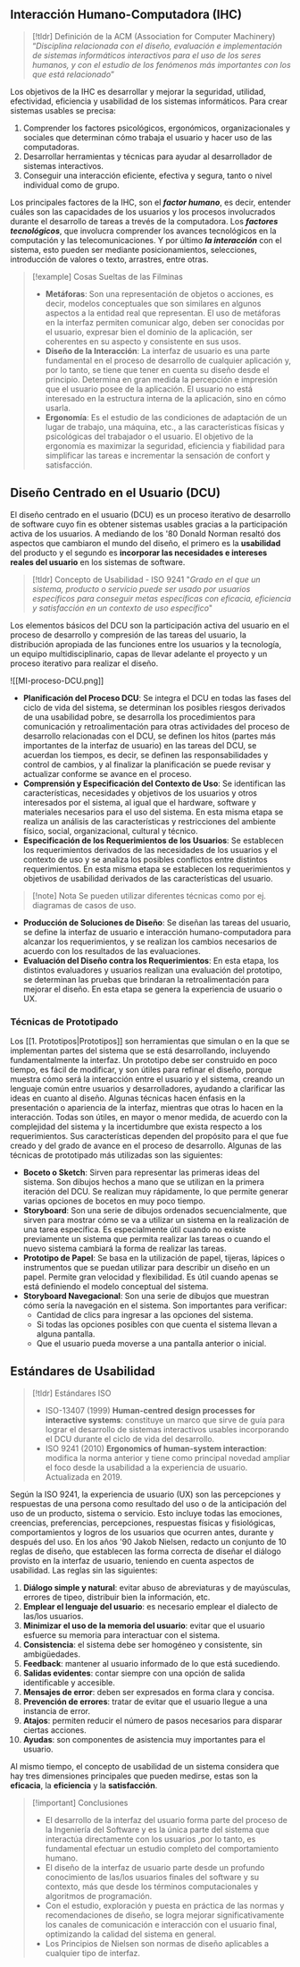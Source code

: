 
## Interacción Humano-Computadora (IHC)

>[!tldr] Definición de la ACM (Association for Computer Machinery)
>“*Disciplina relacionada con el diseño, evaluación e implementación de sistemas informáticos interactivos para el uso de los seres humanos, y con el estudio de los fenómenos más importantes con los que está relacionado*”

Los objetivos de la IHC es desarrollar y mejorar la seguridad, utilidad, efectividad, eficiencia y usabilidad de los sistemas informáticos. Para crear sistemas usables se precisa:
1. Comprender los factores psicológicos, ergonómicos, organizacionales y sociales que determinan cómo trabaja el usuario y hacer uso de las computadoras.
2. Desarrollar herramientas y técnicas para ayudar al desarrollador de sistemas interactivos.
3. Conseguir una interacción eficiente, efectiva y segura, tanto o nivel individual como de grupo.

Los principales factores de la IHC, son el ***factor humano***, es decir, entender cuáles son las capacidades de los usuarios y los procesos involucrados durante el desarrollo de tareas a trevés de la computadora. Los ***factores tecnológicos***, que involucra comprender los avances tecnológicos en la computación y las telecomunicaciones. Y por último ***la interacción*** con el sistema, esto pueden ser mediante posicionamientos, selecciones, introducción de valores o texto, arrastres, entre otras.

>[!example] Cosas Sueltas de las Filminas
>- **Metáforas**: Son una representación de objetos o acciones, es decir, modelos conceptuales que son similares en algunos aspectos a la entidad real que representan. El uso de metáforas en la interfaz permiten comunicar algo, deben ser conocidas por el usuario, expresar bien el dominio de la aplicación, ser coherentes en su aspecto y consistente en sus usos.
>- **Diseño de la Interacción**: La interfaz de usuario es una parte fundamental en el proceso de desarrollo de cualquier aplicación y, por lo tanto, se tiene que tener en cuenta su diseño desde el principio. Determina en gran medida la percepción e impresión que el usuario posee de la aplicación. El usuario no está interesado en la estructura interna de la aplicación, sino en cómo usarla.
>- **Ergonomía**: Es el estudio de las condiciones de adaptación de un lugar de trabajo, una máquina, etc., a las características físicas y psicológicas del trabajador o el usuario. El objetivo de la ergonomía es maximizar la seguridad, eficiencia y fiabilidad para simplificar las tareas e incrementar la sensación de confort y satisfacción.

## Diseño Centrado en el Usuario (DCU)

El diseño centrado en el usuario (DCU) es un proceso iterativo de desarrollo de software cuyo fin es obtener sistemas usables gracias a la participación activa de los usuarios. A mediando de los '80 Donald Norman resaltó dos aspectos que cambiaron el mundo del diseño, el primero es la **usabilidad** del producto y el segundo es **incorporar las necesidades e intereses reales del usuario** en los sistemas de software.

>[!tldr] Concepto de Usabilidad - ISO 9241
>"*Grado en el que un sistema, producto o servicio puede ser usado por usuarios específicos para conseguir metas específicas con eficacia, eficiencia y satisfacción en un contexto de uso específico*"

Los elementos básicos del DCU son la participación activa del usuario en el proceso de desarrollo y compresión de las tareas del usuario, la distribución apropiada de las funciones entre los usuarios y la tecnología, un equipo multidisciplinario, capas de llevar adelante el proyecto y un proceso iterativo para realizar el diseño.

![[MI-proceso-DCU.png]]

- **Planificación del Proceso DCU**: Se integra el DCU en todas las fases del ciclo de vida del sistema, se determinan los posibles riesgos derivados de una usabilidad pobre, se desarrolla los procedimientos para comunicación y retroalimentación para otras actividades del proceso de desarrollo relacionadas con el DCU, se definen los hitos (partes más importantes de la interfaz de usuario) en las tareas del DCU, se acuerdan los tiempos, es decir, se definen las responsabilidades y control de cambios, y al finalizar la planificación se puede revisar y actualizar conforme se avance en el proceso.
- **Comprensión y Especificación del Contexto de Uso**: Se identifican las características, necesidades y objetivos de los usuarios y otros interesados por el sistema, al igual que el hardware, software y materiales necesarios para el uso del sistema. En esta misma etapa se realiza un análisis de las características y restricciones del ambiente físico, social, organizacional, cultural y técnico.
- **Especificación de los Requerimientos de los Usuarios**: Se establecen los requerimientos derivados de las necesidades de los usuarios y el contexto de uso y se analiza los posibles conflictos entre distintos requerimientos. En esta misma etapa se establecen los requerimientos y objetivos de usabilidad derivados de las características del usuario.

>[!note] Nota
> Se pueden utilizar diferentes técnicas como por ej. diagramas de casos de uso.

- **Producción de Soluciones de Diseño**: Se diseñan las tareas del usuario, se define la interfaz de usuario e interacción humano-computadora para alcanzar los requerimientos, y se realizan los cambios necesarios de acuerdo con los resultados de las evaluaciones.
- **Evaluación del Diseño contra los Requerimientos**: En esta etapa, los distintos evaluadores y usuarios realizan una evaluación del prototipo, se determinan las pruebas que brindaran la retroalimentación para mejorar el diseño. En esta etapa se genera la experiencia de usuario o UX.

### Técnicas de Prototipado

Los [[1. Prototipos|Prototipos]] son herramientas que simulan o en la que se implementan partes del sistema que se está desarrollando, incluyendo fundamentalmente la interfaz. Un prototipo debe ser construido en poco tiempo, es fácil de modificar, y son útiles para refinar el diseño, porque muestra cómo será la interacción entre el usuario y el sistema, creando un lenguaje común entre usuarios y desarrolladores, ayudando a clarificar las ideas en cuanto al diseño.
Algunas técnicas hacen énfasis en la presentación o apariencia de la interfaz, mientras que otras lo hacen en la interacción. Todas son útiles, en mayor o menor medida, de acuerdo con la complejidad del sistema y la incertidumbre que exista respecto a los requerimientos. Sus características dependen del propósito para el que fue creado y del grado de avance en el proceso de desarrollo.
Algunas de las técnicas de prototipado más utilizadas son las siguientes:

- **Boceto o Sketch**: Sirven para representar las primeras ideas del sistema. Son dibujos hechos a mano que se utilizan en la primera iteración del DCU. Se realizan muy rápidamente, lo que permite generar varias opciones de bocetos en muy poco tiempo.
- **Storyboard**: Son una serie de dibujos ordenados secuencialmente, que sirven para mostrar cómo se va a utilizar un sistema en la realización de una tarea específica. Es especialmente útil cuando no existe previamente un sistema que permita realizar las tareas o cuando el nuevo sistema cambiará la forma de realizar las tareas.
- **Prototipo de Papel**: Se basa en la utilización de papel, tijeras, lápices o instrumentos que se puedan utilizar para describir un diseño en un papel. Permite gran velocidad y flexibilidad. Es útil cuando apenas se está definiendo el modelo conceptual del sistema.
- **Storyboard Navegacional**: Son una serie de dibujos que muestran cómo sería la navegación en el sistema. Son importantes para verificar:
	- Cantidad de clics para ingresar a las opciones del sistema.
	- Si todas las opciones posibles con que cuenta el sistema llevan a alguna pantalla.
	- Que el usuario pueda moverse a una pantalla anterior o inicial.

## Estándares de Usabilidad

>[!tldr] Estándares ISO
>- ISO-13407 (1999) **Human-centred design processes for interactive systems**: constituye un marco que sirve de guía para lograr el desarrollo de sistemas interactivos usables incorporando el DCU durante el ciclo de vida del desarrollo.
>- ISO 9241 (2010) **Ergonomics of human-system interaction**: modifica la norma anterior y tiene como principal novedad ampliar el foco desde la usabilidad a la experiencia de usuario. Actualizada en 2019.

Según la ISO 9241, la experiencia de usuario (UX) son las percepciones y respuestas de una persona como resultado del uso o de la anticipación del uso de un producto, sistema o servicio. Esto incluye todas las emociones, creencias, preferencias, percepciones, respuestas físicas y fisiológicas, comportamientos y logros de los usuarios que ocurren antes, durante y después del uso.
En los años '90 Jakob Nielsen, redacto un conjunto de 10 reglas de diseño, que establecen las forma correcta de diseñar el diálogo provisto en la interfaz de usuario, teniendo en cuenta aspectos de usabilidad. Las reglas sin las siguientes:

1. **Diálogo simple y natural**: evitar abuso de abreviaturas y de mayúsculas, errores de tipeo, distribuir bien la información, etc.
2. **Emplear el lenguaje del usuario**: es necesario emplear el dialecto de las/los usuarios.
3. **Minimizar el uso de la memoria del usuario**: evitar que el usuario esfuerce su memoria para interactuar con el sistema.
4. **Consistencia**: el sistema debe ser homogéneo y consistente, sin ambigüedades.
5. **Feedback**: mantener al usuario informado de lo que está sucediendo.
6. **Salidas evidentes**: contar siempre con una opción de salida identificable y accesible.
7. **Mensajes de error**: deben ser expresados en forma clara y concisa.
8. **Prevención de errores**: tratar de evitar que el usuario llegue a una instancia de error.
9. **Atajos**: permiten reducir el número de pasos necesarios para disparar ciertas acciones.
10. **Ayudas**: son componentes de asistencia muy importantes para el usuario.

Al mismo tiempo, el concepto de usabilidad de un sistema considera que hay tres dimensiones principales que pueden medirse, estas son la **eficacia**, la **eficiencia** y la **satisfacción**.

>[!important] Conclusiones
>- El desarrollo de la interfaz del usuario forma parte del proceso de la Ingeniería del Software y es la única parte del sistema que interactúa directamente con los usuarios ,por lo tanto, es fundamental efectuar un estudio completo del comportamiento humano.
>- El diseño de la interfaz de usuario parte desde un profundo conocimiento de las/los usuarios finales del software y su contexto, más que desde los términos computacionales y algoritmos de programación.
>- Con el estudio, exploración y puesta en práctica de las normas y recomendaciones de diseño, se logra mejorar significativamente los canales de comunicación e interacción con el usuario final, optimizando la calidad del sistema en general.
>- Los Principios de Nielsen son normas de diseño aplicables a cualquier tipo de interfaz.

